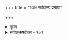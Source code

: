 +++
title = "109 सर्वज्ञस्य प्रमाया"

+++
<details><summary>मूलम्</summary>

सर्वज्ञस्य प्रमाया न खलु न विषयः स्यात्स्वकीयं प्रमात्वं निर्बाधा धीः प्रमेति प्रमितिरपि निजं गाहते मानभावम् ।  
मानेऽर्थः स्वात्मनैव स्फुरति न च परं भाति शङ्कानिरासे भ्रान्त्या स्वार्थान्यथात्वं स्वयमनवगतं बाधकैर्वेद्यतेऽतः ॥ १०९ ॥
</details>

<details><summary>सर्वाङ्कषटीका - १०९</summary>

स्वतः प्रामाण्यस्याविचाल्यं स्थलं दर्शयति- सर्वज्ञस्येत्यादि । **सर्वज्ञस्य** = परमात्मनः **प्रमायाः** = प्रमात्मकज्ञानस्य स्वकीयम् तादृशज्ञानगतम् प्रमात्वम् न खलु न **विषयः** =न विषयो भवतीति न खलु वक्तुं शक्यम् । परमात्मा खलु सर्वज्ञ इति तस्य च ज्ञानं नित्यम्, एकं च, प्रमारूपं चेत्यपि नैयायिकानामपि संमतम् । तदीयज्ञानगतं प्रमात्वं केन गृह्यते ? अन्येन चेत्, ज्ञानद्वयापत्तिः । तेनैव ज्ञानेन गृह्यते चेत्, तस्य

333. 

664 

मानेऽर्थः स्वात्मनैव स्फुरति ; न च परं भाति शङ्कानिरासे 

भ्रान्त्या स्वार्थान्यथात्वं स्वयमनवगतं बाधकैर्वेद्यतेऽतः ॥109॥ 

[ अद्भुतोक्तीनां याथार्थ्यम् ] 

दृष्टं मान्थालभोगिप्रभृतिषु करणस्थानभेदादि चित्रम् 

तादृक् द्वीपान्तरादौ श्रुतमपि न मृषा; वेदसिद्धे तथा नः । 

** 

सर्वज्ञत्वं न स्यात् । अतः ईश्वरीयज्ञानगतं प्रामाण्यं स्वतोग्राह्यमेव । ननु न्यायशास्त्रं लोकायतमिति बहुश उक्तम् । अतो लौकिकं ज्ञानमधिकृत्यैव प्रमात्वं परतो ग्राह्यं वदाम इति चेत्, दृष्टान्तान्तरमाह - **निर्बाधा** = बाधकज्ञानरहिता **थीः** = ज्ञानम् प्रमा इति प्रमितिरपि लक्षणज्ञानमपि निजं **मानभावम्** = लक्षणज्ञानगतं प्रमात्वम् **गाहते** = विषयीकरोति । 'अबाधितं ज्ञानं प्रमा' इति प्रमाया लक्षणमुच्यते । इदं च लक्षणं स्वमपि विषयीकरोत्येव । अन्यथा तल्लक्षणज्ञानमप्रमा स्यादित्यादिकं प्रथमश्लोक एव गतम् । न च जीवानां ज्ञानस्य नानात्वात् अन्येनैव ज्ञानेन तगृह्यताम्, का हानिः ? इति चेत्, तर्हि अनवस्थाप्रसङ्गः ॥ 

नन्वस्तु कुत्रचित् स्वतस्त्वम्, लक्षणप्रदर्शनादीनां शास्त्रत्वात् । लोके व्यवहारहेतूनां ज्ञानानां प्रामाण्यं स्वतः, अप्रामाण्यं तु परत इति कथं विभाग इति शङ्कां परिहरति- मानेऽर्थ इत्यादि । **माने** = प्रमाणभूते ज्ञाने **अर्थः** = घटादिर्विषयः **स्वात्मनैव** = स्वासाधारणस्वरूपेणैव **स्फुरति** = भासते । तेन चाबाधितार्थकत्वं सिद्धम्, तदेव च स्वतः प्रमात्वम् । अतः प्रमात्मकज्ञाने प्रामाण्यं स्वत एव । ननु यदि प्रथममेव प्रामाण्यं गृहीतम्, तर्हि अनन्तरमप्रामाण्यशङ्का कथम्? एतच्छङ्कावारकज्ञानस्य वा कोऽधिको विषयः? अनधिकविषयत्वे कथं शङ्कापरिहारः ? इत्यत्र - **शङ्कानिरासे** = शङ्कानिरासे कृते सति **परम्** = अधिको विषयः, न च भाति, किन्तु पूर्वगृहीतस्य दृढीकरणमेव । एवं दृढीकरणार्थं ज्ञानापेक्षा पुनः पुनरपि स्यात् कस्यचिन्मन्दमतेः, संशयात्मनो वा । तावता न प्रथमग्रहणस्य वैयर्थ्यम् । अप्रामाण्यं परत इत्यत्र तु विशेषं दर्शयति – **भ्रान्त्या** = अप्रमात्मकज्ञानेन तु **स्वार्थान्यथात्वम्** = तद्विषयीभूतस्यार्थस्यातथात्वम् स्वयम् अनवगतमेव, प्रथममुत्सर्गतः प्रमात्वस्यैव ग्रहणात् । अतः - प्रथममप्रामाण्याग्रहणात् **बाधकैः** = बाधकज्ञानादिभिः **वेद्यते** = अप्रामाण्यं ज्ञायते । अतोऽप्रमात्वस्य परतस्त्वमनिवार्यम् । तथा चोत्सर्गतो गृहीतं प्रामाण्यमनन्तरमपोद्यते । अतोऽप्रमात्वं परत एव ॥ 

T 

इदमत्र रहस्यम् - ऋजुप्रकृतीनां मतिः ऋज्व्येव भवेत् । संशयात्मनां मतिः संशयितैव स्यात् । अत्र सर्वत्र पूर्वकर्मैव कारणम् । ये तु शुद्धात्मानो महात्मानः तेषां मतिः स्वत एव शुद्धा यतः, तेषां भ्रमप्रमादादिकं न संभवि । ओषधिगुणादिकं कश्चित् परीक्षयैव जानीयात् । कश्चित्तु स्पर्शनमात्रेण । अन्यस्तु दर्शनमात्रेण । अतः प्रामाण्यमुत्सर्गतः स्वत एवेति तत्तत्कक्ष्यादृष्ट्या ज्ञेयम् । अत एव लोकदृष्ट्या लोकायत दर्शनमेव गतिः ॥ १०९ ॥
</details>
